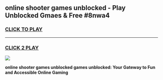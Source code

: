 
## online shooter games unblocked - Play Unblocked Gmaes & Free #8nwa4
<h3>
<a href="https://news.freeplayer.one?title=online_shooter_games_unblocked&ref=24F">CLICK TO PLAY</a></h3>
<hr>

<h3>
<a href="https://news.freeplayer.one?title=online_shooter_games_unblocked&ref=24F">CLICK 2 PLAY</a>
  
</h3>

<a href="https://news.freeplayer.one?title=online_shooter_games_unblocked&ref=24F/"><img src="https://clearcache.store/games.png"></a>


**online shooter games unblocked games unblocked: Your Gateway to Fun and Accessible Online Gaming**
